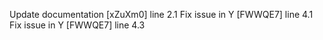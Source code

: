Update documentation [xZuXm0] line 2.1
Fix issue in Y [FWWQE7] line 4.1
Fix issue in Y [FWWQE7] line 4.3
